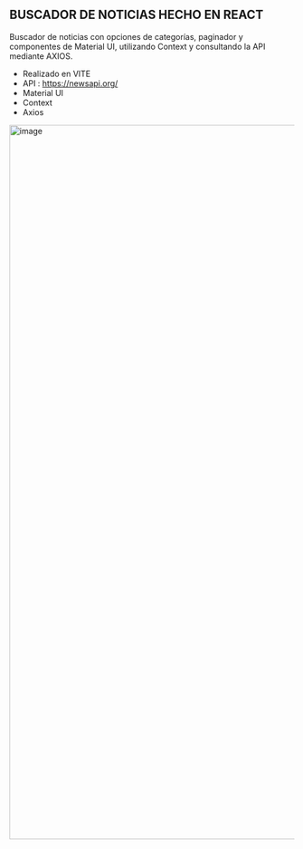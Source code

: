 ## BUSCADOR DE NOTICIAS HECHO EN REACT
Buscador de noticias con opciones de categorías, paginador y componentes de Material UI, utilizando Context y consultando la API mediante AXIOS.

* Realizado en VITE
* API : https://newsapi.org/
* Material  UI
* Context
* Axios


<img width="1260" alt="image" src="https://github.com/yaribdiaz/buscadorNoticias-React/assets/125238012/42013dbd-4c40-45e1-b267-0865674e49d9">

